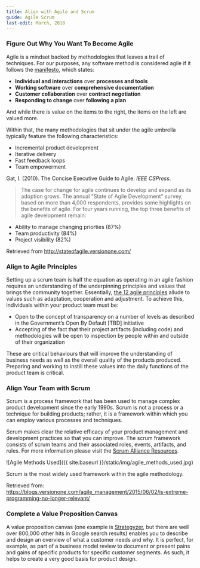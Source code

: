 ```yaml
---
title: Align with Agile and Scrum
guide: Agile Scrum
last-edit: March, 2018
---
```


### Figure Out Why You Want To Become Agile

Agile is a mindset backed by methodologies that leaves a trail of techniques. For our purposes, any software method is considered agile if it follows the [manifesto](http://agilemanifesto.org/principles.html), which states:

* **Individual and interactions** over **processes and tools**
* **Working software** over **comprehensive documentation**
* **Customer collaboration** over **contract negotiation**
* **Responding to change** over **following a plan**

And while there is value on the items to the right, the items on the left are valued more.

Within that, the many methodologies that sit under the agile umbrella typically feature the following characteristics:

* Incremental product development
* Iterative delivery
* Fast feedback loops
* Team empowerment

Gat, I. (2010). The Concise Executive Guide to Agile. _IEEE CSPress._

> The case for change for agile continues to develop and expand as its adoption grows. The annual "State of Agile Development" survey, based on more than 4,000 respondents, provides some highlights on the benefits of agile. For four years running, the top three benefits of agile development remain:

* Ability to manage changing priorties (87%)
* Team productivity (84%)
* Project visibility (82%)

Retrieved from <http://stateofagile.versionone.com/>

### Align to Agile Principles

Setting up a scrum team is half the equation as operating in an agile fashion requires an understanding of the underpinning principles and values that brings the community together. Essentially, [the 12 agile principles](http://www.agilemanifesto.org/principles.html) allude to values such as adaptation, cooperation and adjustment. To achieve this, individuals within your product team must be:

* Open to the concept of transparency on a number of levels as described in the Government’s Open By Default \[TBD\] initiative
* Accepting of the fact that their project artifacts (including code) and methodologies will be open to inspection by people within and outside of their organization

These are critical behaviours that will improve the understanding of business needs as well as the overall quality of the products produced. Preparing and working to instill these values into the daily functions of the product team is critical.

### Align Your Team with Scrum

Scrum is a process framework that has been used to manage complex product development since the early 1990s. Scrum is not a process or a technique for building products; rather, it is a framework within which you can employ various processes and techniques.

Scrum makes clear the relative efficacy of your product management and development practices so that you can improve. The scrum framework consists of scrum teams and their associated roles, events, artifacts, and rules. For more information please visit the [Scrum Alliance Resources](https://www.scrumalliance.org/learn-about-scrum/resources).

![Agile Methods Used]({{ site.baseurl }}/static/img/agile_methods_used.jpg)

Scrum is the most widely used framework within the agile methodology.

Retrieved from: <https://blogs.versionone.com/agile_management/2015/06/02/is-extreme-programming-no-longer-relevant/>

### Complete a Value Proposition Canvas

A value proposition canvas (one example is [Strategyzer](http://www.businessmodelgeneration.com/canvas/vpc), but there are well over 800,000 other hits in Google search results) enables you to describe and design an overview of what a customer needs and why. It is perfect, for example, as part of a business model review to document or present pains and gains of specific products for specific customer segments. As such, it helps to create a very good basis for product design.
